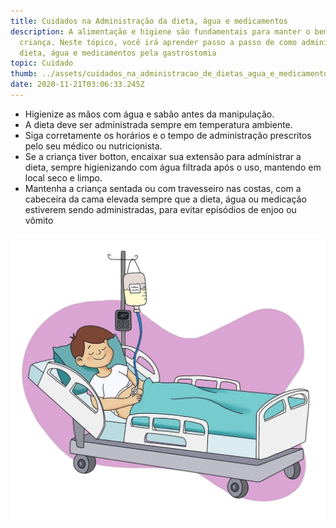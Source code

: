 ```yaml
---
title: Cuidados na Administração da dieta, água e medicamentos
description: A alimentação e higiene são fundamentais para manter o bem estar da
  criança. Neste tópico, você irá aprender passo a passo de como administrar
  dieta, água e medicamentos pela gastrostomia
topic: Cuidado
thumb: ../assets/cuidados_na_administracao_de_dietas_agua_e_medicamentos.png
date: 2020-11-21T03:06:33.245Z
---
```

* Higienize as mãos com água e sabão antes da manipulação.
* A dieta deve ser administrada sempre em temperatura ambiente.
* Siga corretamente os horários e o tempo de administração prescritos pelo seu médico ou nutricionista.
* Se a criança tiver botton, encaixar sua extensão para administrar a dieta, sempre higienizando com água filtrada após o uso, mantendo em local seco e limpo. 
* Mantenha a criança sentada ou com travesseiro nas costas, com a cabeceira da cama elevada sempre que a dieta, água ou medicação estiverem sendo administradas, para evitar episódios de enjoo ou vômito



![Cuidados na Administração da dieta, água e medicamentos](../assets/cuidados_na_administracao_de_dietas_agua_e_medicamentos.png "Cuidados na Administração da dieta, água e medicamentos")